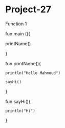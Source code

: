 # Project-27
Function 1

fun main (){

   printName()
   

}

fun printName(){

    println("Hello Mahmoud")
    
    sayHi()
}

fun sayHi(){

    println("Hi")
}
